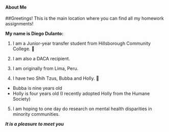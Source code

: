 #### About Me

##Greetings! This is the main location where you can find all my homework assignments!

**My name is Diego Dulanto:**

1. I am a Junior-year transfer student from Hillsborough Community College. :school:

2. I am also a DACA recipient.

3. I am originally from Lima, Peru.

4. I have two Shih Tzus, Bubba and Holly. :dog:
  * Bubba is nine years old
  * Holly is four years old \(I recently adopted Holly from the Humane Society\)

5. I am hoping to one day do research on mental health disparities in minority communities. 

**_It is a pleasure to meet you_**